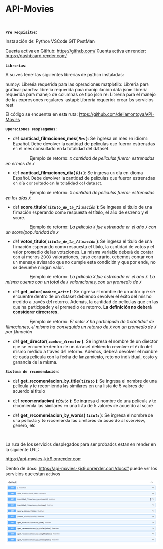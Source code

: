 # API-Movies



<br>

**`Pre Requisitos`**: 

Instalación de:
Python
VSCode
GIT
PostMan

Cuenta activa en GitHub: https://github.com/
Cuenta activa en render: https://dashboard.render.com/

**`Librerias`**: 

A su ves tener las siguientes librerias de python instaladas:

numpy: Libreria requerida para las operaciones
matplotlib: Libreria para gráficar
pandas: libreria requerida para manipulación data
json: libreria requerida para manejo de columnas de tipo json
re: Libreria para el manejo de las expresiones regulares
fastapi: Libreria requerida crear los servicios rest

El código se encuentra en esta ruta:
https://github.com/deliamontoya/API-Movies

**`Operaciones Desplegadas`**: 

+ def **cantidad_filmaciones_mes( *`Mes`* )**:
    Se ingresa un mes en idioma Español. Debe devolver la cantidad de películas que fueron estrenadas en el mes consultado en la totalidad del dataset.

&nbsp;&nbsp;&nbsp;&nbsp;&nbsp;&nbsp;&nbsp;&nbsp;&nbsp;&nbsp;&nbsp;&nbsp;&nbsp;&nbsp;&nbsp;&nbsp;&nbsp;&nbsp;&nbsp;&nbsp;Ejemplo de retorno: *`X` cantidad de películas fueron estrenadas en el mes de `X`*
         

+ def **cantidad_filmaciones_dia( *`Dia`* )**:
    Se ingresa un día en idioma Español. Debe devolver la cantidad de películas que fueron estrenadas en día consultado en la totalidad del dataset.

&nbsp;&nbsp;&nbsp;&nbsp;&nbsp;&nbsp;&nbsp;&nbsp;&nbsp;&nbsp;&nbsp;&nbsp;&nbsp;&nbsp;&nbsp;&nbsp;&nbsp;&nbsp;&nbsp;&nbsp;Ejemplo de retorno: *`X` cantidad de películas fueron estrenadas en los días `X`*

+ def **score_titulo( *`titulo_de_la_filmación`* )**:
    Se ingresa el título de una filmación esperando como respuesta el título, el año de estreno y el score.
    
&nbsp;&nbsp;&nbsp;&nbsp;&nbsp;&nbsp;&nbsp;&nbsp;&nbsp;&nbsp;&nbsp;&nbsp;&nbsp;&nbsp;&nbsp;&nbsp;&nbsp;&nbsp;&nbsp;&nbsp;Ejemplo de retorno: *La película `X` fue estrenada en el año `X` con un score/popularidad de `X`*

+ def **votos_titulo( *`titulo_de_la_filmación`* )**:
    Se ingresa el título de una filmación esperando como respuesta el título, la cantidad de votos y el valor promedio de las votaciones. La misma variable deberá de contar con al menos 2000 valoraciones, caso contrario, debemos contar con un mensaje avisando que no cumple esta condición y que por ende, no se devuelve ningun valor.
    
&nbsp;&nbsp;&nbsp;&nbsp;&nbsp;&nbsp;&nbsp;&nbsp;&nbsp;&nbsp;&nbsp;&nbsp;&nbsp;&nbsp;&nbsp;&nbsp;&nbsp;&nbsp;&nbsp;&nbsp;Ejemplo de retorno: *La película `X` fue estrenada en el año `X`. La misma cuenta con un total de `X` valoraciones, con un promedio de `X`*

+ def **get_actor( *`nombre_actor`* )**:
    Se ingresa el nombre de un actor que se encuentre dentro de un dataset debiendo devolver el éxito del mismo medido a través del retorno. Además, la cantidad de películas que en las que ha participado y el promedio de retorno. **La definición no deberá considerar directores.**
    
&nbsp;&nbsp;&nbsp;&nbsp;&nbsp;&nbsp;&nbsp;&nbsp;&nbsp;&nbsp;&nbsp;&nbsp;&nbsp;&nbsp;&nbsp;&nbsp;&nbsp;&nbsp;&nbsp;&nbsp;Ejemplo de retorno: *El actor `X` ha participado de `X` cantidad de filmaciones, el mismo ha conseguido un retorno de `X` con un promedio de `X` por filmación*

+ def **get_director( *`nombre_director`* )**:
    Se ingresa el nombre de un director que se encuentre dentro de un dataset debiendo devolver el éxito del mismo medido a través del retorno. Además, deberá devolver el nombre de cada película con la fecha de lanzamiento, retorno individual, costo y ganancia de la misma.


**`Sistema de recomendación`**: 

+ def **get_recomendacion_by_title( *`titulo`* )**:
    Se ingresa el nombre de una película y te recomienda las similares en una lista de 5 valores de acuerdo al titulo

+ def **recomendacion( *`titulo`* )**:
    Se ingresa el nombre de una película y te recomienda las similares en una lista de 5 valores de acuerdo al score

+ def **get_recomendacion_by_words( *`titulo`* )**:
    Se ingresa el nombre de una película y te recomienda las similares de acuerdo al overview, genero, etc
<br/>

La ruta de los servicios desplegados para ser probados estan en render en la siguiente URL:

https://api-movies-kjx9.onrender.com

Dentro de docs: https://api-movies-kjx9.onrender.com/docs# puede ver los servicios que estan activos

![alt text](image.png)



<br/>




